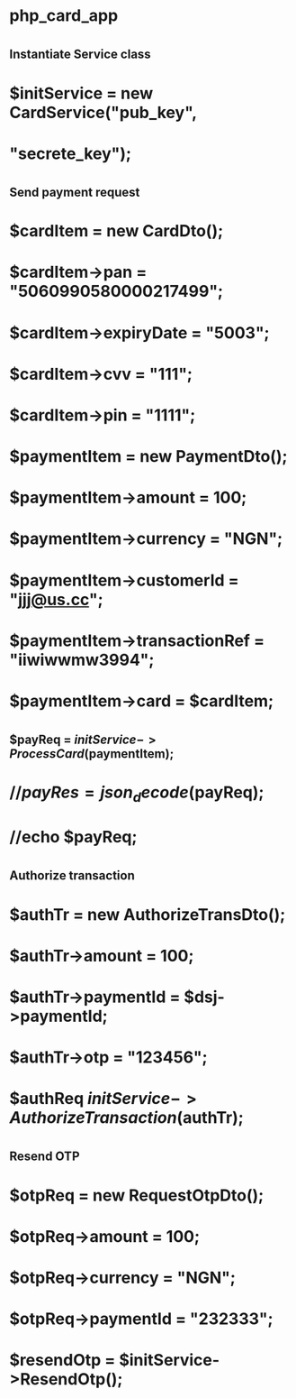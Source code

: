 # php_card_app
#
#
## Instantiate Service class
# $initService = new CardService("pub_key", 
#                                "secrete_key");
#
#
#
## Send payment request
# $cardItem = new CardDto();
# $cardItem->pan = "5060990580000217499";
# $cardItem->expiryDate = "5003";
# $cardItem->cvv = "111";
# $cardItem->pin = "1111";
#
# $paymentItem = new PaymentDto();
# $paymentItem->amount = 100;
# $paymentItem->currency = "NGN";
# $paymentItem->customerId = "jjj@us.cc";
# $paymentItem->transactionRef = "iiwiwwmw3994";
# $paymentItem->card = $cardItem;
#
## $payReq = $initService->ProcessCard($paymentItem);
# //$payRes = json_decode($payReq);
# //echo $payReq;
#
#
## Authorize transaction
# $authTr = new AuthorizeTransDto();
# $authTr->amount = 100;
# $authTr->paymentId = $dsj->paymentId;
# $authTr->otp = "123456";
# $authReq $initService->AuthorizeTransaction($authTr);
#
#
#
## Resend OTP
# $otpReq = new RequestOtpDto();
# $otpReq->amount = 100;
# $otpReq->currency = "NGN";
# $otpReq->paymentId = "232333";
# $resendOtp = $initService->ResendOtp();